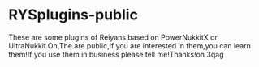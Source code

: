 # RYSplugins-public
These are some plugins of Reiyans based on PowerNukkitX or UltraNukkit.Oh,The are public,If you are interested in them,you can learn them!If you use them in business please tell me!Thanks!oh 3qag
